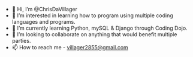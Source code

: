 - 👋 Hi, I’m @ChrisDaVillager
- 👀 I’m interested in learning how to program using multiple coding languages and programs.
- 🌱 I’m currently learning Python, mySQL & Django through Coding Dojo.
- 💞️ I’m looking to collaborate on anything that would benefit multiple parties.
- 📫 How to reach me - villager2855@gmail.com

<!---
ChrisDaVillager/ChrisDaVillager is a ✨ special ✨ repository because its `README.md` (this file) appears on your GitHub profile.
You can click the Preview link to take a look at your changes.
--->
